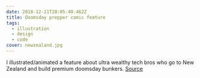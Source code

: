 ```yaml
---
date: 2018-12-21T20:05:40.462Z
title: Doomsday prepper comic feature
tags:
  - illustration
  - design
  - code
cover: newzealand.jpg
---
```

I illustrated/animated a feature about ultra wealthy tech bros who go to New Zealand and build premium doomsday bunkers.  [Source](https://www.bloomberg.com/features/2018-rich-new-zealand-doomsday-preppers/)